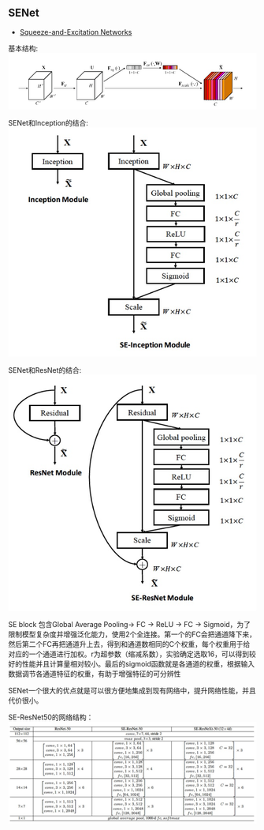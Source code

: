 ## SENet

- [Squeeze-and-Excitation Networks](https://arxiv.org/abs/1709.01507)

基本结构:
![](images/senet.jpg)


SENet和Inception的结合:
![](images/se-inception.jpg)

SENet和ResNet的结合:
![](images/se-resnet.jpg)

SE block 包含Global Average Pooling-> FC -> ReLU -> FC -> Sigmoid，为了限制模型复杂度并增强泛化能力，使用2个全连接。第一个的FC会把通道降下来，然后第二个FC再把通道升上去，得到和通道数相同的C个权重，每个权重用于给对应的一个通道进行加权。r为超参数（缩减系数），实验确定选取16，可以得到较好的性能并且计算量相对较小。最后的sigmoid函数就是各通道的权重，根据输入数据调节各通道特征的权重，有助于增强特征的可分辨性

SENet一个很大的优点就是可以很方便地集成到现有网络中，提升网络性能，并且代价很小。


SE-ResNet50的网络结构：
![](images/se-resnet50.jpg)